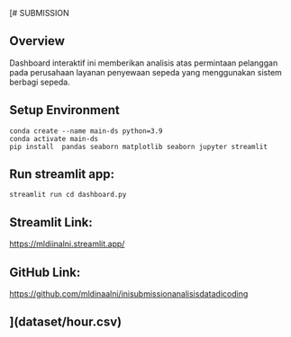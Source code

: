 [# SUBMISSION
## Overview

Dashboard interaktif ini memberikan analisis atas permintaan pelanggan pada perusahaan layanan penyewaan sepeda yang menggunakan sistem berbagi sepeda.

## Setup Environment
   ```
   conda create --name main-ds python=3.9
   conda activate main-ds
   pip install  pandas seaborn matplotlib seaborn jupyter streamlit 
   ```
   
## Run streamlit app:
   ```
   streamlit run cd dashboard.py
   ```
## Streamlit Link:
https://mldiinalni.streamlit.app/

## GitHub Link:
https://github.com/mldinaalni/inisubmissionanalisisdatadicoding

## ](dataset/hour.csv)
